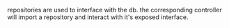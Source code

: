 repositories are used to interface with the db. the corresponding controller will import a repository and interact with it's exposed interface.
